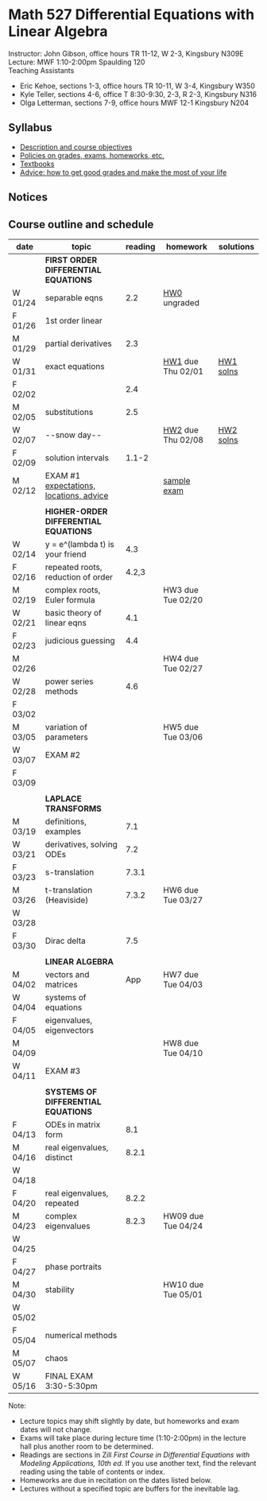 # Math 527 Differential Equations with Linear Algebra

Instructor: John Gibson, office hours TR 11-12, W 2-3, Kingsbury N309E  
Lecture: MWF 1:10-2:00pm Spaulding 120  
Teaching Assistants
  * Eric Kehoe, sections 1-3, office hours TR 10-11, W 3-4, Kingsbury W350
  * Kyle Teller, sections 4-6, office T 8:30-9:30, 2-3, R 2-3, Kingsbury N316
  * Olga Letterman, sections 7-9, office hours  MWF 12-1 Kingsbury N204

## Syllabus
  * [Description and course objectives](docs/description.md)
  * [Policies on grades, exams, homeworks, etc.](docs/policies.md)
  * [Textbooks](docs/texts.md)
  * [Advice: how to get good grades and make the most of your life](docs/advice.md) 
  
## Notices

## Course outline and schedule

| date | topic | reading | homework | solutions |
|------|-------|---------|----------|-----------|
|  | **FIRST ORDER DIFFERENTIAL EQUATIONS** |  |  | |
| W 01/24 | separable eqns      |  2.2 |  [HW0](hws/hw0-ungraded.pdf) ungraded | |
| F 01/26 | 1st order linear    |      |  |  |
| M 01/29 | partial derivatives |  2.3 |  |  |
| W 01/31 | exact equations     |      |  [HW1](hws/hw1.pdf) due Thu 02/01 | [HW1 solns](hws/hw1solns.pdf) | 
| F 02/02 |                     |  2.4 |  |  |
| M 02/05 | substitutions       |  2.5 |  |  |
| W 02/07 | --snow day--        |      | [HW2](hws/hw2.pdf) due Thu 02/08 |  [HW2 solns](hws/hw2solns.pdf) |
| F 02/09 | solution intervals  |  1.1-2 |  | |
| M 02/12 | EXAM #1 [expectations, locations, advice](misc/exam1topics.md) | | [sample exam](misc/exam1sample.pdf) | |
| | | | |
| | **HIGHER-ORDER DIFFERENTIAL EQUATIONS** | | | | 
| W 02/14 | y = e^(lambda t) is your friend |  4.3 | | | 
| F 02/16 | repeated roots, reduction of order |  4.2,3 | | |
| M 02/19 | complex roots, Euler formula  |   | HW3 due Tue 02/20 | | 
| W 02/21 | basic theory of linear eqns   | 4.1 |  | | 
| F 02/23 | judicious guessing            |  4.4 | | |
| M 02/26 |                               |      | HW4 due Tue 02/27 | |
| W 02/28 | power series methods          |  4.6 | | | 
| F 03/02 |                               |      | | | 
| M 03/05 | variation of parameters       |      | HW5 due Tue 03/06| |
| W 03/07 | EXAM #2 | | | |
| F 03/09 | | | | |
| | | | | |
| | **LAPLACE TRANSFORMS** | | | |
| M 03/19 | definitions, examples         | 7.1 | | |
| W 03/21 | derivatives, solving ODEs     | 7.2 | | |  
| F 03/23 | s-translation	          | 7.3.1 | | | 
| M 03/26 | t-translation (Heaviside)     | 7.3.2 | HW6 due Tue 03/27 | |
| W 03/28 | | | | |                                       
| F 03/30 | Dirac delta		          | 7.5   | | |
| | | | | |
| | **LINEAR ALGEBRA** | | | |
| M 04/02 | vectors and matrices          | App   | HW7 due Tue 04/03 | |
| W 04/04 | systems of equations          |       | | |
| F 04/05 | eigenvalues, eigenvectors |
| M 04/09 |                               |       | HW8 due Tue 04/10 | |
| W 04/11 | EXAM #3 | | | |
| | | | | | 
| | **SYSTEMS OF DIFFERENTIAL EQUATIONS** | | | |
| F 04/13 | ODEs in matrix form           | 8.1 | | |
| M 04/16 | real eigenvalues, distinct	  | 8.2.1 | | |
| W 04/18 | | | | |
| F 04/20 | real eigenvalues, repeated	  | 8.2.2 | | |
| M 04/23 | complex eigenvalues           | 8.2.3 | HW09 due Tue 04/24 | |
| W 04/25 | | | | |
| F 04/27 | phase portraits               |       | | |
| M 04/30 | stability                     |       | HW10 due Tue 05/01 | |
| W 05/02 | | | | |
| F 05/04 | numerical methods             |       | | |
| M 05/07 | chaos                         |       | | |
| W 05/16 | FINAL EXAM 3:30-5:30pm | | | |            

Note: 
  * Lecture topics may shift slightly by date, but homeworks and exam dates will not change.
  * Exams will take place during lecture time (1:10-2:00pm) in the lecture hall plus another room to be determined. 
  * Readings are sections in Zill *First Course in Differential Equations with Modeling Applications, 10th ed.* If you use another text, find the relevant reading using the table of contents or index.
  * Homeworks are due in recitation on the dates listed below.
  * Lectures without a specified topic are buffers for the inevitable lag.
